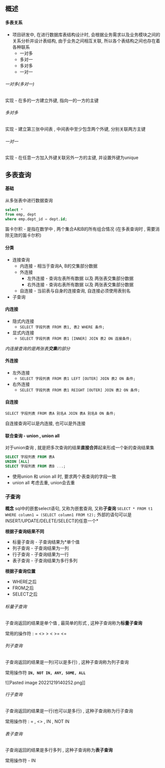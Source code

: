 ## 概述

#### 多表关系

- 项目研发中, 在进行数据库表结构设计时,  会根据业务需求以及业务模块之间的关系分析并设计表结构,  由于业务之间相互关联,  所以各个表结构之间也存在着各种联系
	- 一对多
	- 多对一
	- 多对多
	- 一对一

###### 一对多(多对一)
实现 - 在多的一方建立外键,  指向一的一方的主键

###### 多对多
实现 - 建立第三张中间表 , 中间表中至少包含两个外键,  分别关联两方主键

###### 一对一
实现 - 在任意一方加入外键关联另外一方的主键,  并设置外键为unique

## 多表查询

#### 基础
从多张表中进行数据查询
```sql
select *
from emp, dept
where emp.dept_id = dept.id;
```
笛卡尔积 - 是指在数学中 , 两个集合A和B的所有组合情况 (在多表查询时 , 需要消除无效的笛卡尔积)

#### 分类
- 连接查询
	- 内连接 - 相当于查询A, B的交集部分数据
	- 外连接
		- 左外连接 - 查询左表所有数据 以及 两张表交集部分数据
		- 右外连接 - 查询右表所有数据 以及 两张表交集部分数据
	- 自连接 - 当前表与自身的连接查询, 自连接必须使用表别名
- 子查询

#### 内连接

- 隐式内连接
	- `SELECT 字段列表 FROM 表1, 表2 WHERE 条件;`
- 显式内连接
	- `SELECT 字段列表 FROM 表1 [INNER] JOIN 表2 ON 连接条件;`

*内连接查询的是两张表**交集**的部分*

#### 外连接

- 左外连接
	- `SELECT 字段列表 FROM 表1 LEFT [OUTER] JOIN 表2 ON 条件;`
- 右外连接
	- `SELECT 字段列表 FROM 表1 REIGHT [OUTER] JOIN 表2 ON 条件;`

#### 自连接

`SELECT 字段列表 FROM 表A 别名A JOIN 表A 别名B ON 条件;`

自连接查询可以是内连接, 也可以是外连接

#### 联合查询 - union , union all

对于union查询 , 就是把多次查询的结果**直接合并**起来形成一个新的查询结果集

```sql
SELECT 字段列表 FROM 表A
UNION [ALL]
SELECT 字段列表 FROM 表B ...;
```

- 使用union 和 union all 时, 要求两个表查询的字段一致
- union all 考虑去重, union会去重

### 子查询

**概念**
sql中的嵌套select语句,  又称为嵌套查询,  又称**子查询**
`SELECT * FROM t1 WHERE column1 = (SELECT column1 FROM t2);`
外部的语句可以是INSERT/UPDATE/DELETE/SELECT的任意一个*

**根据子查询结果不同**
- 标量子查询 - 子查询结果为*单个值
- 列子查询 - 子查询结果为一列
- 行子查询 - 子查询结果为一行
- 表子查询 - 子查询结果为多行多列

**根据子查询位置**
- WHERE之后
- FROM之后
- SELECT之后

###### 标量子查询
子查询返回的结果是单个值 , 最简单的形式 , 这种子查询称为**标量子查询**

常用的操作符 : = <> > < >= <=

###### 列子查询
子查询返回的结果是一列(可以是多行) , 这种子查询称为列子查询

常用操作符
**`IN, NOT IN, ANY, SOME, ALL`**

![[Pasted image 20221219140252.png]]

###### 行子查询
子查询返回的结果是一行(也可以是多行) , 这种子查询称为行子查询

常用操作符 : = , <> , IN , NOT IN

###### 表子查询
子查询返回的结果是多行多列 , 这种子查询称为**表子查询**

常用操作符 - IN

